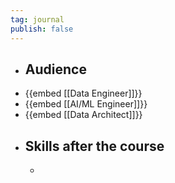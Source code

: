 ```yaml
---
tag: journal
publish: false
---
```


- ## Audience
- {{embed [[Data Engineer]]}}
- {{embed [[AI/ML Engineer]]}}
- {{embed [[Data Architect]]}}
- ## Skills after the course
	-
